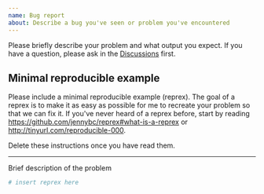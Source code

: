 ```yaml
---
name: Bug report
about: Describe a bug you've seen or problem you've encountered
---
```

Please briefly describe your problem and what output you expect. 
If you have a question, please ask in the [Discussions](https://github.com/ropensci/webchem/discussions) first.

## Minimal reproducible example

Please include a minimal reproducible example (reprex). 
The goal of a reprex is to make it as easy as possible for me to recreate your problem so that we can fix it. 
If you've never heard of a reprex before, start by reading <https://github.com/jennybc/reprex#what-is-a-reprex> or <http://tinyurl.com/reproducible-000>. 


Delete these instructions once you have read them.

---

Brief description of the problem

```r
# insert reprex here
```